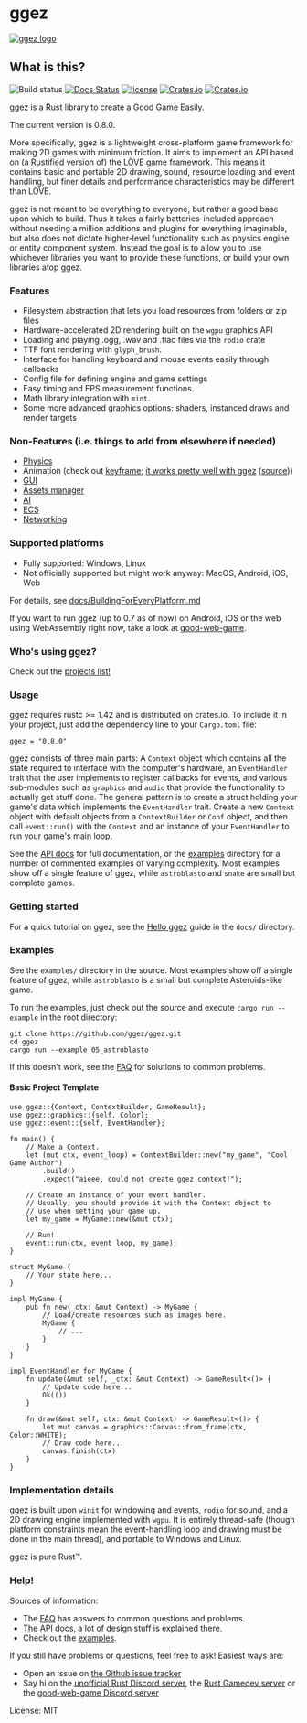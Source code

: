 # ggez

[![ggez logo](docs/ggez-logo-maroon-full.svg)](http://ggez.rs/)

## What is this?

![Build status](https://github.com/ggez/ggez/workflows/CI/badge.svg)
[![Docs Status](https://docs.rs/ggez/badge.svg)](https://docs.rs/ggez)
[![license](https://img.shields.io/badge/license-MIT-blue.svg)](https://github.com/ggez/ggez/blob/master/LICENSE)
[![Crates.io](https://img.shields.io/crates/v/ggez.svg)](https://crates.io/crates/ggez)
[![Crates.io](https://img.shields.io/crates/d/ggez.svg)](https://crates.io/crates/ggez)

ggez is a Rust library to create a Good Game Easily.

The current version is 0.8.0.

More specifically, ggez is a lightweight cross-platform game framework
for making 2D games with minimum friction.  It aims to implement an
API based on (a Rustified version of) the [LÖVE](https://love2d.org/)
game framework.  This means it contains basic and portable 2D
drawing, sound, resource loading and event handling, but finer details
and performance characteristics may be different than LÖVE.

ggez is not meant to be everything to everyone, but rather a good
base upon which to build.  Thus it takes a fairly
batteries-included approach without needing a million additions
and plugins for everything imaginable, but also does not dictate
higher-level functionality such as physics engine or entity
component system.  Instead the goal is to allow you to use
whichever libraries you want to provide these functions, or build
your own libraries atop ggez.

### Features

* Filesystem abstraction that lets you load resources from folders or zip files
* Hardware-accelerated 2D rendering built on the `wgpu` graphics API
* Loading and playing .ogg, .wav and .flac files via the `rodio` crate
* TTF font rendering with `glyph_brush`.
* Interface for handling keyboard and mouse events easily through callbacks
* Config file for defining engine and game settings
* Easy timing and FPS measurement functions.
* Math library integration with `mint`.
* Some more advanced graphics options: shaders, instanced draws and render targets

### Non-Features (i.e. things to add from elsewhere if needed)

* [Physics](https://arewegameyet.rs/ecosystem/physics/)
* Animation (check out [keyframe](https://github.com/HannesMann/keyframe); [it works pretty well with ggez](https://psteinhaus.github.io/ggez/web-examples/) ([source](https://github.com/PSteinhaus/PSteinhaus.github.io/tree/main/ggez/web-examples)))
* [GUI](https://arewegameyet.rs/ecosystem/ui/)
* [Assets manager](https://github.com/a1phyr/assets_manager)
* [AI](https://arewegameyet.rs/ecosystem/ai/)
* [ECS](https://arewegameyet.rs/ecosystem/ecs/)
* [Networking](https://arewegameyet.rs/ecosystem/networking/)

### Supported platforms

 * Fully supported: Windows, Linux
 * Not officially supported but might work anyway: MacOS, Android, iOS, Web

For details, see [docs/BuildingForEveryPlatform.md](docs/BuildingForEveryPlatform.md)

If you want to run ggez (up to 0.7 as of now) on Android, iOS or the web using WebAssembly right now, take a look at [good-web-game](https://github.com/ggez/good-web-game).

### Who's using ggez?

Check out the [projects list!](docs/Projects.md)

### Usage

ggez requires rustc >= 1.42 and is distributed on
crates.io. To include it in your project, just add the dependency
line to your `Cargo.toml` file:

```
ggez = "0.8.0"
```

ggez consists of three main parts: A `Context` object which
contains all the state required to interface with the computer's
hardware, an `EventHandler` trait that the user implements to
register callbacks for events, and various sub-modules such as
`graphics` and `audio` that provide the functionality to actually
get stuff done.  The general pattern is to create a struct holding
your game's data which implements the `EventHandler` trait.
Create a new `Context` object with default objects from a `ContextBuilder`
or `Conf` object, and then call `event::run()` with
the `Context` and an instance of your `EventHandler` to run your game's
main loop.

See the [API docs](https://docs.rs/ggez/) for full documentation, or the [examples](/examples) directory for a number of commented examples of varying complexity.  Most examples show off
a single feature of ggez, while `astroblasto` and `snake` are small but complete games.

### Getting started

For a quick tutorial on ggez, see the [Hello ggez](https://github.com/ggez/ggez/blob/master/docs/guides/HelloGgez.md) guide in the `docs/` directory.

### Examples

See the `examples/` directory in the source.  Most examples show off
a single feature of ggez, while `astroblasto` is a small  but
complete Asteroids-like game.

To run the examples, just check out the source and execute `cargo run --example`
in the root directory:

```
git clone https://github.com/ggez/ggez.git
cd ggez
cargo run --example 05_astroblasto
```

If this doesn't work, see the
[FAQ](https://github.com/ggez/ggez/blob/master/docs/FAQ.md) for solutions
to common problems.

#### Basic Project Template

```rust,no_run
use ggez::{Context, ContextBuilder, GameResult};
use ggez::graphics::{self, Color};
use ggez::event::{self, EventHandler};

fn main() {
    // Make a Context.
    let (mut ctx, event_loop) = ContextBuilder::new("my_game", "Cool Game Author")
        .build()
        .expect("aieee, could not create ggez context!");

    // Create an instance of your event handler.
    // Usually, you should provide it with the Context object to
    // use when setting your game up.
    let my_game = MyGame::new(&mut ctx);

    // Run!
    event::run(ctx, event_loop, my_game);
}

struct MyGame {
    // Your state here...
}

impl MyGame {
    pub fn new(_ctx: &mut Context) -> MyGame {
        // Load/create resources such as images here.
        MyGame {
            // ...
        }
    }
}

impl EventHandler for MyGame {
    fn update(&mut self, _ctx: &mut Context) -> GameResult<()> {
        // Update code here...
        Ok(())
    }

    fn draw(&mut self, ctx: &mut Context) -> GameResult<()> {
        let mut canvas = graphics::Canvas::from_frame(ctx, Color::WHITE);
        // Draw code here...
        canvas.finish(ctx)
    }
}
```

### Implementation details

ggez is built upon `winit` for windowing and events, `rodio` for
sound, and a 2D drawing engine implemented with `wgpu`. It is entirely
thread-safe (though platform constraints mean the event-handling loop
and drawing must be done in the main thread), and portable to Windows
and Linux.

ggez is pure Rust™.

### Help!

Sources of information:

 * The [FAQ](https://github.com/ggez/ggez/blob/master/docs/FAQ.md) has answers to common questions and problems.
 * The [API docs](https://docs.rs/ggez/), a lot of design stuff is explained there.
 * Check out the [examples](https://github.com/ggez/ggez/tree/master/examples).

 If you still have problems or questions, feel free to ask!  Easiest ways are:

 * Open an issue on [the Github issue tracker](https://github.com/ggez/ggez/issues)
 * Say hi on the [unofficial Rust Discord server](http://bit.ly/rust-community), the [Rust Gamedev server](https://discord.gg/yNtPTb2) or the [good-web-game Discord server](https://discord.gg/jum3Fjek2A)

License: MIT
